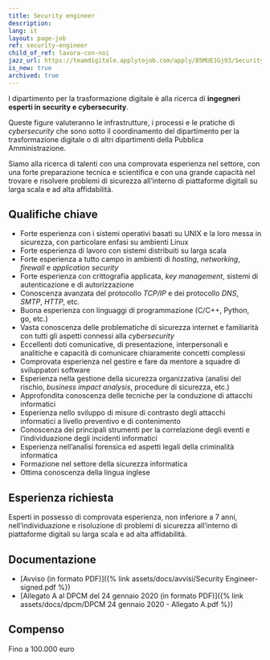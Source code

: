 ```yaml
---
title: Security engineer
description:
lang: it
layout: page-job
ref: security-engineer
child_of_ref: lavora-con-noi
jazz_url: https://teamdigitale.applytojob.com/apply/B5MUE1Gj93/Security-Engineer.html
is_new: true
archived: true
---
```


l dipartimento per la trasformazione digitale è alla ricerca di
**ingegneri esperti in security e cybersecurity**.

Queste figure valuteranno le infrastrutture, i processi e le pratiche di
*cybersecurity* che sono sotto il coordinamento del dipartimento per la
trasformazione digitale o di altri dipartimenti della Pubblica
Amministrazione.

Siamo alla ricerca di talenti con una comprovata esperienza nel settore,
con una forte preparazione tecnica e scientifica e con una grande
capacità nel trovare e risolvere problemi di sicurezza all’interno di
piattaforme digitali su larga scala e ad alta affidabilità.

## Qualifiche chiave

-   Forte esperienza con i sistemi operativi basati su UNIX e la loro
    messa in sicurezza, con particolare enfasi su ambienti Linux
-   Forte esperienza di lavoro con sistemi distribuiti su larga scala
-   Forte esperienza a tutto campo in ambienti di *hosting*,
    *networking*, *firewall* e *application security*
-   Forte esperienza con crittografia applicata, *key management*,
    sistemi di autenticazione e di autorizzazione
-   Conoscenza avanzata del protocollo *TCP/IP* e dei protocollo *DNS*,
    *SMTP*, *HTTP*, etc.
-   Buona esperienza con linguaggi di programmazione (C/C++, Python, go,
    etc.)
-   Vasta conoscenza delle problematiche di sicurezza internet e
    familiarità con tutti gli aspetti connessi alla *cybersecurity*
-   Eccellenti doti comunicative, di presentazione, interpersonali e
    analitiche e capacità di comunicare chiaramente concetti complessi
-   Comprovata esperienza nel gestire e fare da mentore a squadre di
    sviluppatori software
-   Esperienza nella gestione della sicurezza organizzativa (analisi del
    rischio, *business impact analysis*, procedure di sicurezza, etc.)
-   Approfondita conoscenza delle tecniche per la conduzione di attacchi
    informatici
-   Esperienza nello sviluppo di misure di contrasto degli attacchi
    informatici a livello preventivo e di contenimento
-   Conoscenza dei principali strumenti per la correlazione degli eventi
    e l’individuazione degli incidenti informatici
-   Esperienza nell’analisi forensica ed aspetti legali della
    criminalità informatica
-   Formazione nel settore della sicurezza informatica
-   Ottima conoscenza della lingua inglese

## Esperienza richiesta

Esperti in possesso di comprovata esperienza, non inferiore a 7 anni, nell’individuazione e
risoluzione di problemi di sicurezza all’interno di piattaforme digitali su larga scala e ad alta
affidabilità.

## Documentazione

- [Avviso (in formato PDF)]({% link assets/docs/avvisi/Security Engineer-signed.pdf %})
- [Allegato A al DPCM del 24 gennaio 2020 (in formato PDF)]({% link assets/docs/dpcm/DPCM 24 gennaio 2020 - Allegato A.pdf %})

## Compenso

Fino a 100.000 euro
